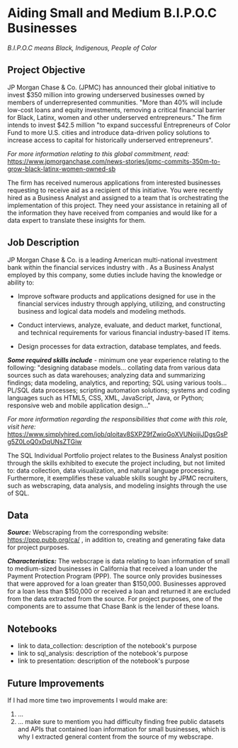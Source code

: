 # Aiding Small and Medium B.I.P.O.C Businesses
*B.I.P.O.C means Black, Indigenous, People of Color*

## Project Objective
JP Morgan Chase & Co. (JPMC) has announced their global initiative to invest $350 million into growing underserved businesses owned by members of underrepresented communities. "More than 40% will include low-cost loans and equity investments, removing a critical financial barrier for Black, Latinx, women and other underserved entrepreneurs.” The firm intends to invest $42.5 million "to expand successful Entrepreneurs of Color Fund to more U.S. cities and introduce data-driven policy solutions to increase access to capital for historically underserved entrepreneurs".

*For more information relating to this global commitment, read:*
https://www.jpmorganchase.com/news-stories/jpmc-commits-350m-to-grow-black-latinx-women-owned-sb

The firm has received numerous applications from interested businesses requesting to receive aid as a recipient of this initiative. You were recently hired as a Business Analyst and assigned to a team that is orchestrating the implementation of this project. They need your assistance in retaining all of the information they have received from companies and would like for a data expert to translate these insights for them.


## Job Description
JP Morgan Chase & Co. is a leading American multi-national investment bank within the financial services industry with . As a Business Analyst employed by this company, some duties include having the knowledge or ability to:

- Improve software products and applications designed for use in the financial services industry through applying, utilizing, and constructing business and logical data models and modeling methods. 

- Conduct interviews, analyze, evaluate, and deduct market, functional, and technical requirements for various financial industry-based IT items.

- Design processes for data extraction, database templates, and feeds.

__*Some required skills include*__ - 
minimum one year experience relating to the following: "designing database models... collating data from various data sources such as data warehouses; analyzing data and summarizing findings; data modeling, analytics, and reporting; SQL using various tools... PL/SQL data processes; scripting automation solutions; systems and coding languages such as HTML5, CSS, XML, JavaScript, Java, or Python; responsive web and mobile application design..."

*For more information regarding the responsibilities that come with this role, visit here:* https://www.simplyhired.com/job/qIoitav8SXPZ9fZwioGoXVUNoijiJDgsGsPg5Z0LoQ0xDqUNsZTGiw

The SQL Individual Portfolio project relates to the Business Analyst position through the skills exhibited to execute the project including, but not limited to: data collection, data visualization, and natural language processing. Furthermore, it exemplifies these valuable skills sought by JPMC recruiters, such as webscraping, data analysis, and modeling insights through the use of SQL.


## Data
__*Source:*__ Webscraping from the corresponding website: https://ppp.pubb.org/ca/ , in addition to, creating and generating fake data for project purposes.

__*Characteristics:*__ The webscrape is data relating to loan information of small to medium-sized businesses in California that received a loan under the Payment Protection Program (PPP). The source only provides businesses that were approved for a loan greater than $150,000. Businesses approved for a loan less than $150,000 or received a loan and returned it are excluded from the data extracted from the source. For project purposes, one of the components are to assume that Chase Bank is the lender of these loans.


## Notebooks
- link to data_collection: description of the notebook's purpose
- link to sql_analysis: description of the notebook's purpose
- link to presentation: description of the notebook's purpose

## Future Improvements
If I had more time two improvements I would make are:
1) ...
2) ...
make sure to mentiom you had difficulty finding free public datasets and APIs that contained loan information for small businesses, which is why I extracted general content from the source of my webscrape.
